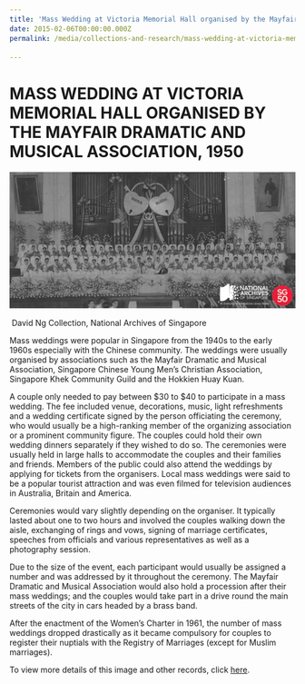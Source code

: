 ```yaml
---
title: 'Mass Wedding at Victoria Memorial Hall organised by the Mayfair Dramatic and Musical Association, 1950'
date: 2015-02-06T00:00:00.000Z
permalink: /media/collections-and-research/mass-wedding-at-victoria-memorial-hall/

---
```



<iframe id="pxcelframe" src="//t.sharethis.com/a/t_.htm?ver=0.345.16984&amp;cid=c010#rnd=1577951939396&amp;cid=c010&amp;dmn=www.nas.gov.sg&amp;tt=t.dhj&amp;dhjLcy=74&amp;lbl=pxcel&amp;flbl=pxcel&amp;ll=d&amp;ver=0.345.16984&amp;ell=d&amp;cck=__stid&amp;pn=%2Fblogs%2Farchivistpick%2Fmass-wedding-at-victoria-memorial-hall-organised-by-the-mayfair-dramatic-and-musical-association-1950%2F&amp;qs=na&amp;rdn=www.nas.gov.sg&amp;rpn=%2Fblogs%2Farchivistpick%2F2015%2F02%2F&amp;rqs=na&amp;cc=SG&amp;cont=AS&amp;ipaddr=" style="display: none;"></iframe>

# MASS WEDDING AT VICTORIA MEMORIAL HALL ORGANISED BY THE MAYFAIR DRAMATIC AND MUSICAL ASSOCIATION, 1950

![David Ng Collection, National Archives of Singapore](/images/blogs/2015-02-06-l.jpg)

​												David Ng Collection, National Archives of Singapore

Mass weddings were popular in Singapore from the 1940s to the early 1960s especially with the Chinese community. The weddings were usually organised by associations such as the Mayfair Dramatic and Musical Association, Singapore Chinese Young Men’s Christian Association, Singapore Khek Community Guild and the Hokkien Huay Kuan.

A couple only needed to pay between $30 to $40 to participate in a mass wedding. The fee included venue, decorations, music, light refreshments and a wedding certificate signed by the person officiating the ceremony, who would usually be a high-ranking member of the organizing association or a prominent community figure. The couples could hold their own wedding dinners separately if they wished to do so. The ceremonies were usually held in large halls to accommodate the couples and their families and friends. Members of the public could also attend the weddings by applying for tickets from the organisers. Local mass weddings were said to be a popular tourist attraction and was even filmed for television audiences in Australia, Britain and America.

Ceremonies would vary slightly depending on the organiser. It typically lasted about one to two hours and involved the couples walking down the aisle, exchanging of rings and vows, signing of marriage certificates, speeches from officials and various representatives as well as a photography session.

Due to the size of the event, each participant would usually be assigned a number and was addressed by it throughout the ceremony. The Mayfair Dramatic and Musical Association would also hold a procession after their mass weddings; and the couples would take part in a drive round the main streets of the city in cars headed by a brass band.

After the enactment of the Women’s Charter in 1961, the number of mass weddings dropped drastically as it became compulsory for couples to register their nuptials with the Registry of Marriages (except for Muslim marriages).

To view more details of this image and other records, click [here](http://www.nas.gov.sg/archivesonline/photographs/record-details/b828bf23-1161-11e3-83d5-0050568939ad).